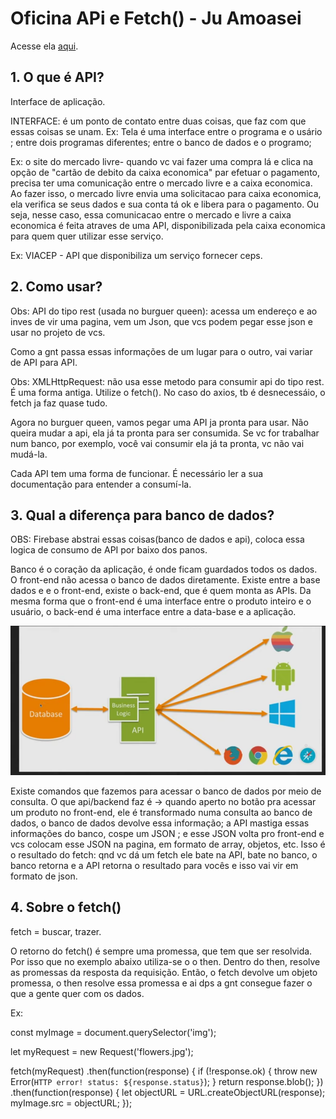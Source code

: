# Oficina APi e Fetch() - Ju Amoasei

Acesse ela [aqui](https://www.youtube.com/watch?v=QcGp2n1PUTE).


## 1. O que é API?

Interface de aplicação. 

INTERFACE:  é um ponto de contato entre duas coisas, que faz com que essas coisas se unam.
 Ex: Tela é uma interface entre o programa e o usário ; entre dois programas diferentes; entre o banco de dados e o programo;
 
 Ex: o site do mercado livre- quando vc vai fazer uma compra lá e clica na opção de "cartão de debito da caixa economica" par efetuar o pagamento, precisa ter uma comunicação entre o mercado livre e a caixa economica. Ao fazer isso, o mercado livre envia uma solicitacao para caixa economica, ela verifica se seus dados e sua conta tá ok e libera para o pagamento.  Ou seja, nesse caso, essa comunicacao entre o mercado e livre a caixa economica é feita atraves de uma API, disponibilizada pela caixa economica para quem quer utilizar esse serviço. 
 
 Ex: VIACEP - API que disponibiliza um serviço fornecer ceps.
 
 ## 2. Como usar?
 
Obs: API do tipo rest (usada no burguer queen): acessa um endereço e ao inves de vir uma pagina, vem um Json, que vcs podem pegar esse json e usar no projeto de vcs. 
 
 Como a gnt passa essas informações de um lugar para o outro, vai variar de API para API.
 
 Obs: XMLHttpRequest: não usa esse metodo para consumir api do tipo rest. É uma forma antiga. Utilize o fetch(). No caso do axios, tb é desnecessáio, o fetch ja faz quase tudo.
 
 Agora no burguer queen, vamos pegar uma API ja pronta para usar. Não queira mudar a api, ela já ta pronta para ser consumida. Se vc for trabalhar num banco, por exemplo, você vai consumir ela já ta pronta, vc não vai mudá-la. 
 
 Cada API tem uma forma de funcionar. É necessário ler a sua documentação para entender a consumí-la.
 
 ## 3. Qual a diferença para banco de dados?
 
 OBS: Firebase abstrai essas coisas(banco de dados e api), coloca essa logica de consumo de API por baixo dos panos. 
 
Banco é o coração da aplicação, é onde ficam guardados todos os dados. O front-end não acessa o banco de dados diretamente. Existe entre a base dados e e o front-end, existe o back-end, que é quem monta as APIs. Da mesma forma que o front-end é uma interface entre o produto inteiro e o usuário, o back-end é uma interface entre a data-base e a aplicação. 

<img src="data-api-front.png" alt="desenho da conexao entre base de dados, back e front"/>

Existe comandos que fazemos para acessar o banco de dados por meio de consulta. O que api/backend faz é -> quando aperto no botão pra acessar um produto no front-end, ele é transformado numa consulta ao banco de dados, o banco de dados devolve essa informação; a API mastiga essas informações do banco, cospe um JSON ; e esse JSON volta pro front-end e vcs colocam esse JSON na pagina, em formato de array, objetos, etc. Isso é o resultado do fetch: qnd vc dá um fetch ele bate na API, bate no banco, o banco retorna e a API retorna o resultado para vocês e isso vai vir em formato de json. 

## 4. Sobre o fetch()

fetch = buscar, trazer.

O retorno do fetch() é sempre uma promessa, que tem que ser resolvida. Por isso que no exemplo abaixo utiliza-se o o then. Dentro do then, resolve as promessas da resposta da requisição. Então, o fetch devolve um objeto promessa, o then resolve essa promessa e ai dps a gnt consegue fazer o que a gente quer com os dados. 

Ex:

const myImage = document.querySelector('img');

let myRequest = new Request('flowers.jpg');

fetch(myRequest)
.then(function(response) {
  if (!response.ok) {
    throw new Error(`HTTP error! status: ${response.status}`);
  }
  return response.blob();
})
.then(function(response) {
  let objectURL = URL.createObjectURL(response);
  myImage.src = objectURL;
});


 
 
 
